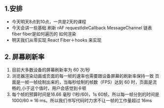 ## 1.安排

- 今天明天8点到10点，一共是2天的课程
- 今天会讲一些基础 刷新 rAF requestIdleCallback MessageChannel 链表 fiber fiber是如何遍历的 如何渲染 
- 明天我们从零实现 React Fiber＋hooks 来实现 

## 2. 屏幕刷新率
1. 目前大多数设备的屏幕刷新率为 60 次/秒
2. 浏览器渲染动画或页面的每一帧的速率也需要跟设备屏幕的刷新率保持一致
页面是一帧一帧绘制出来的，当每秒绘制的帧数（FPS）达到 60 时，页面是流畅的,小于这个值时，用户会感觉到卡顿
3. 每个帧的预算时间是16.66 毫秒 (1秒/60)，1s 60帧，所以每一帧分到的时间是 1000/60 ≈ 16 ms。所以我们书写代码时力求不让一帧的工作量超过 16ms